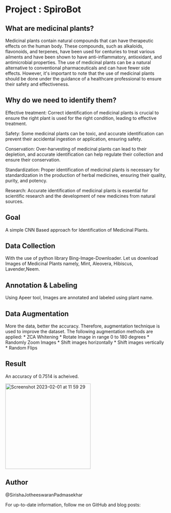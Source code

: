 # Project : SpiroBot

## What are medicinal plants? 

Medicinal plants contain natural compounds that can have therapeutic effects on the human body. These compounds, such as alkaloids, flavonoids, and terpenes, have been used for centuries to treat various ailments and have been shown to have anti-inflammatory, antioxidant, and antimicrobial properties. The use of medicinal plants can be a natural alternative to conventional pharmaceuticals and can have fewer side effects. However, it's important to note that the use of medicinal plants should be done under the guidance of a healthcare professional to ensure their safety and effectiveness.

## Why do we need to identify them? 

Effective treatment: Correct identification of medicinal plants is crucial to ensure the right plant is used for the right condition, leading to effective treatment.

Safety: Some medicinal plants can be toxic, and accurate identification can prevent their accidental ingestion or application, ensuring safety.

Conservation: Over-harvesting of medicinal plants can lead to their depletion, and accurate identification can help regulate their collection and ensure their conservation.

Standardization: Proper identification of medicinal plants is necessary for standardization in the production of herbal medicines, ensuring their quality, purity, and potency.

Research: Accurate identification of medicinal plants is essential for scientific research and the development of new medicines from natural sources.

## Goal 

A simple CNN Based approach for Identification of Medicinal Plants. 

## Data Collection

With the use of python library Bing-Image-Downloader. Let us download Images of Medicinal Plants namely, Mint, Aleovera, Hibiscus, Lavender,Neem. 

## Annotation & Labeling 

Using Apeer tool, Images are annotated and labeled using plant name. 

## Data Augmentation 

More the data, better the accuracy. Therefore, augmentation technique is used to improve the dataset. The following augmentation methods are applied:
               * ZCA Whitening 
               * Rotate Image in range 0 to 180 degrees
               * Randomly Zoom Images
               * Shift images horizontally
               * Shift images vertically
               * Random Flips
               

## Result 

An accuracy of 0.7514 is acheived. 

<img width="267" alt="Screenshot 2023-02-01 at 11 59 29" src="https://user-images.githubusercontent.com/104147973/216024755-4957afcc-8e43-4cfc-bbb4-3568cea3090a.png">


## Author

@SirishaJotheeswaranPadmasekhar

For up-to-date information, follow me on GitHub and blog posts:


